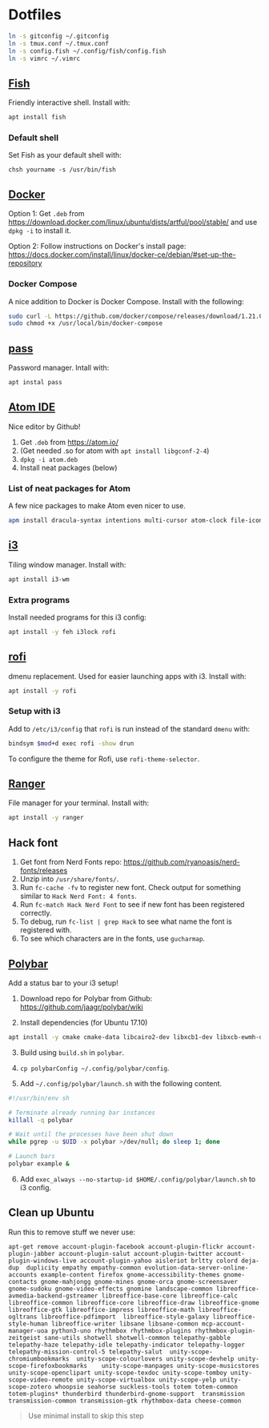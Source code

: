 # Dotfiles
```bash
ln -s gitconfig ~/.gitconfig
ln -s tmux.conf ~/.tmux.conf
ln -s config.fish ~/.config/fish/config.fish
ln -s vimrc ~/.vimrc
```

## [Fish](https://github.com/fish-shell/fish-shell)
Friendly interactive shell. Install with:

```bash
apt install fish
```

### Default shell
Set Fish as your default shell with:

```
chsh yourname -s /usr/bin/fish
```

## [Docker](https://www.docker.com/)
Option 1: Get `.deb` from https://download.docker.com/linux/ubuntu/dists/artful/pool/stable/
and use `dpkg -i` to install it.

Option 2: Follow instructions on Docker's install page: https://docs.docker.com/install/linux/docker-ce/debian/#set-up-the-repository

### Docker Compose
A nice addition to Docker is Docker Compose. Install with the following:

```bash
sudo curl -L https://github.com/docker/compose/releases/download/1.21.0/docker-compose-$(uname -s)-$(uname -m) -o /usr/local/bin/docker-compose
sudo chmod +x /usr/local/bin/docker-compose
```

## [pass](https://www.passwordstore.org/)
Password manager. Intall with:

```bash
apt instal pass
```

## [Atom IDE](http://atom.io/)
Nice editor by Github!

1. Get `.deb` from https://atom.io/
2. (Get needed .so for atom with `apt install libgconf-2-4`)
3. `dpkg -i atom.deb`
4. Install neat packages (below)

### List of neat packages for Atom
A few nice packages to make Atom even nicer to use.

 ```bash
apm install dracula-syntax intentions multi-cursor atom-clock file-icons language-javascript-jsx prettier-atom atom-import-js git-blame linter zentabs busy-signal git-time-machine linter-ui-default
```

## [i3](https://github.com/i3/i3)
Tiling window manager. Install with:
```bash
apt install i3-wm
```

### Extra programs
Install needed programs for this i3 config:

```bash
apt install -y feh i3lock rofi
```

## [rofi](https://github.com/DaveDavenport/rofi)
dmenu replacement. Used for easier launching apps with i3. Install with:

```bash
apt install -y rofi
```

### Setup with i3
Add to `/etc/i3/config` that `rofi` is run instead of the standard `dmenu` with:

```bash
bindsym $mod+d exec rofi -show drun
```

To configure the theme for Rofi, use `rofi-theme-selector`.

## [Ranger](https://github.com/ranger/ranger)
File manager for your terminal.
Install with:

```bash
apt install -y ranger
```

## Hack font
1. Get font from Nerd Fonts repo: https://github.com/ryanoasis/nerd-fonts/releases
2. Unzip into `/usr/share/fonts/`.
3. Run `fc-cache -fv` to register new font. Check output for something similar to `Hack Nerd Font: 4 fonts`.
4. Run `fc-match Hack Nerd Font` to see if new font has been registered correctly.
5. To debug, run `fc-list | grep Hack` to see what name the font is registered with.
6. To see which characters are in the fonts, use `gucharmap`.

## [Polybar](https://github.com/jaagr/polybar)
Add a status bar to your i3 setup!

1. Download repo for Polybar from Github: https://github.com/jaagr/polybar/wiki

2. Install dependencies (for Ubuntu 17.10)
```bash
apt install -y cmake cmake-data libcairo2-dev libxcb1-dev libxcb-ewmh-dev libxcb-icccm4-dev libxcb-image0-dev libxcb-randr0-dev libxcb-util0-dev libxcb-xkb-dev pkg-config python-xcbgen xcb-proto  cmake clang libiw-dev libasound2-dev cmake
```

3. Build using `build.sh` in `polybar`.

4. `cp polybarConfig ~/.config/polybar/config`.

5. Add `~/.config/polybar/launch.sh` with the following content.

```bash
#!/usr/bin/env sh

# Terminate already running bar instances
killall -q polybar

# Wait until the processes have been shut down
while pgrep -u $UID -x polybar >/dev/null; do sleep 1; done

# Launch bars
polybar example &
```

6. Add `exec_always --no-startup-id $HOME/.config/polybar/launch.sh` to i3 config.

## Clean up Ubuntu
Run this to remove stuff we never use:

```
apt-get remove account-plugin-facebook account-plugin-flickr account-plugin-jabber account-plugin-salut account-plugin-twitter account-plugin-windows-live account-plugin-yahoo aisleriot brltty colord deja-dup  duplicity empathy empathy-common evolution-data-server-online-accounts example-content firefox gnome-accessibility-themes gnome-contacts gnome-mahjongg gnome-mines gnome-orca gnome-screensaver gnome-sudoku gnome-video-effects gnomine landscape-common libreoffice-avmedia-backend-gstreamer libreoffice-base-core libreoffice-calc libreoffice-common libreoffice-core libreoffice-draw libreoffice-gnome libreoffice-gtk libreoffice-impress libreoffice-math libreoffice-ogltrans libreoffice-pdfimport  libreoffice-style-galaxy libreoffice-style-human libreoffice-writer libsane libsane-common mcp-account-manager-uoa python3-uno rhythmbox rhythmbox-plugins rhythmbox-plugin-zeitgeist sane-utils shotwell shotwell-common telepathy-gabble telepathy-haze telepathy-idle telepathy-indicator telepathy-logger telepathy-mission-control-5 telepathy-salut  unity-scope-chromiumbookmarks  unity-scope-colourlovers unity-scope-devhelp unity-scope-firefoxbookmarks    unity-scope-manpages unity-scope-musicstores  unity-scope-openclipart unity-scope-texdoc unity-scope-tomboy unity-scope-video-remote unity-scope-virtualbox unity-scope-yelp unity-scope-zotero whoopsie seahorse suckless-tools totem totem-common totem-plugins* thunderbird thunderbird-gnome-support  transmission transmission-common transmission-gtk rhythmbox-data cheese-common
```

> Use minimal install to skip this step
